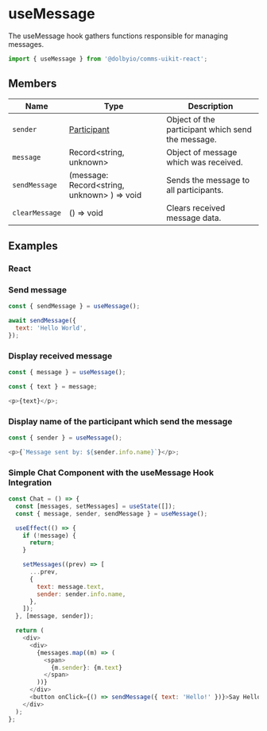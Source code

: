 # useMessage

The useMessage hook gathers functions responsible for managing messages.

```javascript
import { useMessage } from '@dolbyio/comms-uikit-react';
```

## Members

| Name           | Type                                                                                          | Description                                       |
| -------------- | --------------------------------------------------------------------------------------------- | ------------------------------------------------- |
| `sender`       | [Participant](https://docs.dolby.io/communications-apis/docs/js-client-sdk-model-participant) | Object of the participant which send the message. |
| `message`      | Record<string, unknown>                                                                       | Object of message which was received.             |
| `sendMessage`  | (message: Record<string, unknown> ) => void                                                   | Sends the message to all participants.            |
| `clearMessage` | () => void                                                                                    | Clears received message data.                     |

## Examples

### React

### Send message

```javascript
const { sendMessage } = useMessage();

await sendMessage({
  text: 'Hello World',
});
```

### Display received message

```javascript
const { message } = useMessage();

const { text } = message;

<p>{text}</p>;
```

### Display name of the participant which send the message

```javascript
const { sender } = useMessage();

<p>{`Message sent by: ${sender.info.name}`}</p>;
```

### Simple Chat Component with the useMessage Hook Integration

```javascript
const Chat = () => {
  const [messages, setMessages] = useState([]);
  const { message, sender, sendMessage } = useMessage();

  useEffect(() => {
    if (!message) {
      return;
    }

    setMessages((prev) => [
      ...prev,
      {
        text: message.text,
        sender: sender.info.name,
      },
    ]);
  }, [message, sender]);

  return (
    <div>
      <div>
        {messages.map((m) => (
          <span>
            {m.sender}: {m.text}
          </span>
        ))}
      </div>
      <button onClick={() => sendMessage({ text: 'Hello!' })}>Say Hello</button>
    </div>
  );
};
```
